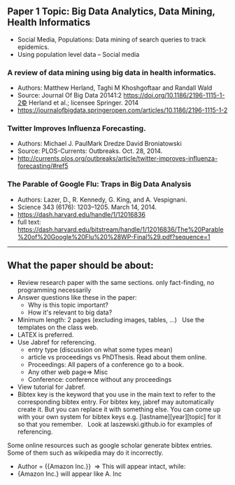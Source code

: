 ## Paper 1 Topic: Big Data Analytics, Data Mining, Health Informatics
* Social Media, Populations: Data mining of search queries to track epidemics. 
* Using population level data – Social media

### A review of data mining using big data in health informatics. 
* Authors: Matthew Herland, Taghi M Khoshgoftaar and Randall Wald  
* Source: Journal Of Big Data 20141:2 https://doi.org/10.1186/2196-1115-1-2©  Herland et al.; licensee Springer. 2014
* https://journalofbigdata.springeropen.com/articles/10.1186/2196-1115-1-2 

### Twitter Improves Influenza Forecasting. 
* Authors: Michael J. PaulMark Dredze David Broniatowski 
* Source: PLOS-Currents: Outbreaks. Oct. 28, 2014.
* http://currents.plos.org/outbreaks/article/twitter-improves-influenza-forecasting/#ref5

### The Parable of Google Flu: Traps in Big Data Analysis
* Authors: Lazer, D., R. Kennedy, G. King, and A. Vespignani. 
* Science 343 (6176): 1203–1205. March 14, 2014. 
* https://dash.harvard.edu/handle/1/12016836  
* full text: https://dash.harvard.edu/bitstream/handle/1/12016836/The%20Parable%20of%20Google%20Flu%20%28WP-Final%29.pdf?sequence=1

________________________________________________________________________________

## What the paper should be about: 
* Review research paper with the same sections. only fact-finding, no programming necessarily
* Answer questions like these in the paper:
  * Why is this topic important?
  * How it's relevant to big data?
* Minimum length: 2 pages (excluding images, tables, ...)
 
Use the templates on the class web.
* LATEX is preferred.
* Use Jabref for referencing.
  * entry type (discussion on what some types mean)
  * article vs proceedings vs PhDThesis. Read about them online.
  * Proceedings: All papers of a conference go to a book.
  * Any other web page=> Misc
  * Conference: conference without any proceedings
* View tutorial for Jabref.
* Bibtex key is the keyword that you use in the main text to refer to the corresponding bibtex entry. For bibtex key, jabref may automatically create it. But you can replace it with something else. You can come up with your own system for bibtex keys e.g. [lastname][year][topic] for it so that you remember.
 
Look at laszewski.github.io for examples of referencing.

Some online resources such as google scholar generate bibtex entries. Some of them such as wikipedia may do it incorrectly.
* Author = {{Amazon Inc.}}  => This will appear intact, while:
* {Amazon Inc.} will appear like A. Inc
 


 

